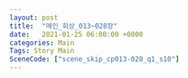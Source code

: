 ```yaml
---
layout: post
title:  "메인_회상_013~028장"
date:   2021-01-25 06:00:00 +0000
categories: Main
Tags: Story Main
SceneCode: ["scene_skip_cp013-028_q1_s10"]
---
```

